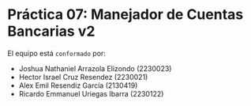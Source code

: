 # Práctica 07: Manejador de Cuentas Bancarias v2 

El equipo está `conformado` por: 
- Joshua Nathaniel Arrazola Elizondo (2230023)
- Hector Israel Cruz Resendez (2230021)
- Alex Emil Resendiz García (2130419)
- Ricardo Emmanuel Uriegas Ibarra (2230122)
